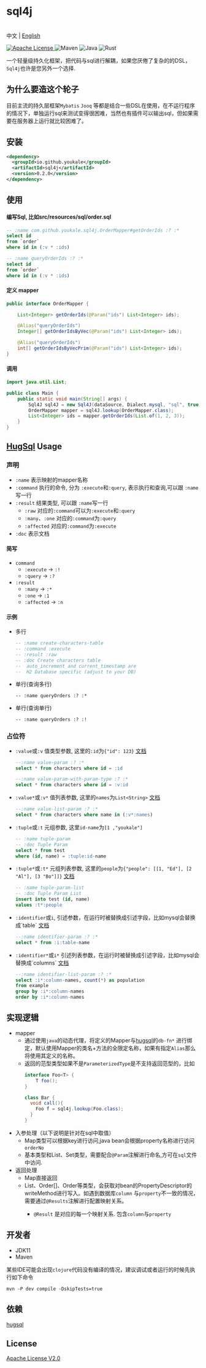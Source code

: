# sql4j

<p>
    <br> 中文 | <a href="README.md">English</a>
</p>

<p>
  <a href="LICENSE" target="_blank">
    <img alt="Apache License" src="https://img.shields.io/badge/License-Apache 2-green" />
  </a>

  <img alt="Maven" src="https://img.shields.io/badge/-Maven-red?style=flat-square&logo=apachemaven&logoColor=white" />

  <img alt="Java" src="https://img.shields.io/badge/-Java-blue?style=flat-square&logo=openjdk&logoColor=white" />

  <img alt="Rust" src="https://img.shields.io/badge/-Clojure-green?style=flat-square&logo=clojure&logoColor=white" />
</p>

一个轻量级持久化框架，把代码与sql进行解耦，如果您厌倦了复杂的的DSL，`Sql4j`也许是您另外一个选择.

## 为什么要造这个轮子

目前主流的持久层框架`Mybatis` `Jooq` 等都是结合一些DSL在使用，在不运行程序的情况下，单独运行sql来测试变得很困难，当然也有插件可以输出sql，但如果需要在服务器上运行就比较困难了。

## 安装

```xml
<dependency>
  <groupId>io.github.youkale</groupId>
  <artifactId>sql4j</artifactId>
  <version>0.2.0</version>
</dependency>
```

## 使用

#### 编写Sql, 比如src/resources/sql/order.sql

```sql
-- :name com.github.youkale.sql4j.OrderMapper#getOrderIds :? :*
select id
from `order`
where id in (:v * :ids)

-- :name queryOrderIds :? :*
select id
from `order`
where id in (:v * :ids)
```

#### 定义 mapper

```java
public interface OrderMapper {

    List<Integer> getOrderIds(@Param("ids") List<Integer> ids);

    @Alias("queryOrderIds")
    Integer[] getOrderIdsByVec(@Param("ids") List<Integer> ids);

    @Alias("queryOrderIds")
    int[] getOrderIdsByVecPrim(@Param("ids") List<Integer> ids);
}
```

#### 调用

```java
import java.util.List;

public class Main {
    public static void main(String[] args) {
        Sql4J sql4J = new Sql4J(dataSource, Dialect.mysql, "sql", true);
        OrderMapper mapper = sql4J.lookup(OrderMapper.class);
        List<Integer> ids = mapper.getOrderIds(List.of(1, 2, 3));
    }
}

```

## [HugSql](https://www.hugsql.org/) Usage 

### 声明
- `:name` 表示映射的mapper名称
- `:command` 执行的命令, 分为 `:execute`和`:query`, 表示执行和查询,可以跟 `:name`写一行
- `:result` 结果类型, 可以跟 `:name`写一行
  - `:raw` 对应的`:command`可以为`:execute`和`:query`
  - `:many`、`:one` 对应的`:command`为`:query`
  - `:affected` 对应的`:command`为`:execute`
- `:doc` 表示文档

#### 简写
- `command` 
  - `:execute` -> `:!`
  - `:query` -> `:?`
- `:result`
  - `:many` -> `:*`
  - `:one` -> `:1`
  - `:affected` -> `:n`

#### 示例
- 多行
    ```sql
    -- :name create-characters-table
    -- :command :execute
    -- :result :raw
    -- :doc Create characters table
    --  auto_increment and current_timestamp are
    --  H2 Database specific (adjust to your DB)
    ```
- 单行(查询多行)
    ```
    -- :name queryOrders :? :*
    ```
- 单行(查询单行)
    ```
    -- :name queryOrders :? :!
    ```

### 占位符
- `:value`或`:v` 值类型参数, 这里的`:id`为`{"id": 123}` [文档](https://www.hugsql.org/hugsql-in-detail/parameter-types/sql-value-parameters)
    ```sql
    --:name value-param :? :*
    select * from characters where id = :id
    
    --:name value-param-with-param-type :? :*
    select * from characters where id = :v:id
    ```
- `:value*`或`:v*` 值列表参数, 这里的`names`为`List<String>` [文档](https://www.hugsql.org/hugsql-in-detail/parameter-types/sql-value-list-parameters)
    ```sql
    --:name value-list-param :? :*
    select * from characters where name in (:v*:names)
    ```
- `:tuple`或`:t` 元组参数, 这里`id-name`为`[1 ,"youkale"]`
    ```sql
    -- :name tuple-param
    -- :doc Tuple Param
    select * from test
    where (id, name) = :tuple:id-name
    ```
- `:tuple*`或`:t*` 元组列表参数, 这里的`people`为`{"people": [[1, "Ed"], [2 "Al"], [3 "Bo"]]}` [文档](https://www.hugsql.org/hugsql-in-detail/parameter-types/sql-tuple-parameters)
    ```sql
    -- :name tuple-param-list
    -- :doc Tuple Param List
    insert into test (id, name)
    values :t*:people
    ```
- `:identifier`或`i`, 引述参数，在运行时被替换成引述字段，比如mysql会替换成\`table\` [文档](https://www.hugsql.org/hugsql-in-detail/parameter-types/sql-identifier-parameters)
    ```sql
    --:name identifier-param :? :*
    select * from :i:table-name
    ```

- `:identifier*`或`i*` 引述列表参数，在运行时被替换成引述字段，比如mysql会替换成\`columns\` [文档](https://www.hugsql.org/hugsql-in-detail/parameter-types/sql-identifier-list-parameters)
    ```sql
    --:name identifier-list-param :? :*
    select :i*:column-names, count(*) as population
    from example
    group by :i*:column-names
    order by :i*:column-names
    ```

## 实现逻辑

- mapper
    - 通过使用`java`的动态代理，将定义的Mapper与[hugsql](https://github.com/layerware/hugsql)的`db-fn*`
      进行绑定，默认使用Mapper的类名+方法的全限定名称，如果有指定`Alias`那么将使用其定义的名称。
    - 返回的范型类型如果不是`ParameterizedType`是不支持返回范型的，比如
      ```java
      interface Foo<T> {
          T foo();
      }
      
      class Bar {
        void call(){
          Foo f = sql4j.lookup(Foo.class);
        }  
      }
      ```
- 入参处理（以下说明是针对在sql中取值）
    - Map类型可以根据key进行访问,java bean会根据property名称进行访问 `orderNo`
    - 基本类型和List、Set类型，需要配合`@Param`注解进行命名,方可在`sql`文件中访问.
- 返回处理
    - Map直接返回
    - List<Order>、Order[]、Order等类型，会获取对bean的PropertyDescriptor的writeMethod进行写入。如遇到数据库`column`
      与`property`不一致的情况，需要通过`@Results`注解进行配置映射关系。
        - `@Result` 是对应的每一个映射关系. 包含`column`与`property`

## 开发者

- JDK11
- Maven

某些IDE可能会出现`clojure`代码没有编译的情况，建议调试或者运行的时候先执行如下命令

```shell
mvn -P dev compile -DskipTests=true
```

## 依赖

[hugsql](https://www.hugsql.org/)

## License

[Apache License V2.0](./LICENSE)